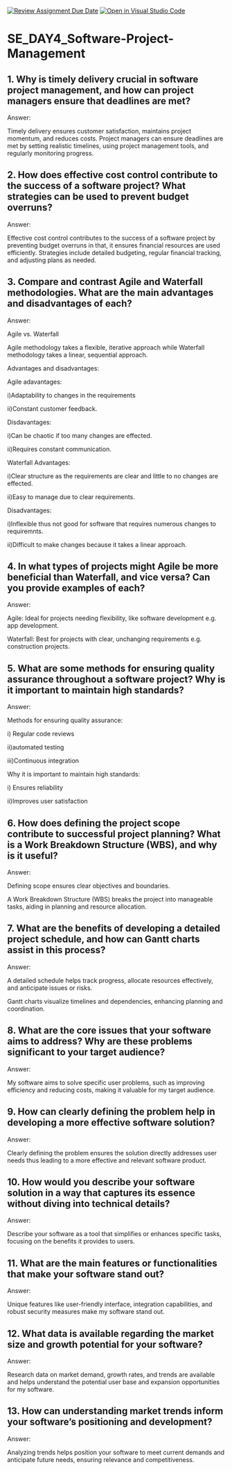 [![Review Assignment Due Date](https://classroom.github.com/assets/deadline-readme-button-22041afd0340ce965d47ae6ef1cefeee28c7c493a6346c4f15d667ab976d596c.svg)](https://classroom.github.com/a/9pw6JKcu)
[![Open in Visual Studio Code](https://classroom.github.com/assets/open-in-vscode-2e0aaae1b6195c2367325f4f02e2d04e9abb55f0b24a779b69b11b9e10269abc.svg)](https://classroom.github.com/online_ide?assignment_repo_id=17234987&assignment_repo_type=AssignmentRepo)
# SE_DAY4_Software-Project-Management
## 1. Why is timely delivery crucial in software project management, and how can project managers ensure that deadlines are met?
Answer:

Timely delivery ensures customer satisfaction, maintains project momentum, and reduces costs. Project managers can ensure deadlines are met by setting realistic timelines, using project management tools, and regularly monitoring progress.


## 2. How does effective cost control contribute to the success of a software project? What strategies can be used to prevent budget overruns?
Answer:

Effective cost control contributes to the success of a software project by preventing budget overruns in that, it ensures financial resources are used efficiently. Strategies include detailed budgeting, regular financial tracking, and adjusting plans as needed.


## 3. Compare and contrast Agile and Waterfall methodologies. What are the main advantages and disadvantages of each?
Answer:

 Agile vs. Waterfall
 
Agile methodology takes a flexible, iterative approach while Waterfall methodology takes a linear, sequential approach. 

Advantages and disadvantages:

Agile adavantages:

 i)Adaptability to changes in the requirements
 
 ii)Constant customer feedback.

 Disdavantages:
 
 i)Can be chaotic if too many changes are effected.

 ii)Requires constant communication.

 Waterfall Advantages:

 i)Clear structure as the requirements are clear and little to no changes are effected.

 ii)Easy to manage due to clear requirements.

 Disadvantages:

 i)Inflexible thus not good for software that requires numerous changes to requiremnts.

 ii)Difficult to make changes because it takes a linear approach.


## 4. In what types of projects might Agile be more beneficial than Waterfall, and vice versa? Can you provide examples of each?
Answer:

Agile: Ideal for projects needing flexibility, like software development e.g. app development.

Waterfall: Best for projects with clear, unchanging requirements e.g. construction projects.


## 5. What are some methods for ensuring quality assurance throughout a software project? Why is it important to maintain high standards?
Answer:

Methods for ensuring quality assurance:

 i) Regular code reviews
 
 ii)automated testing
 
 iii)Continuous integration

 Why it is important to maintain high standards:

 i) Ensures reliability

 ii)Improves user satisfaction
 

## 6. How does defining the project scope contribute to successful project planning? What is a Work Breakdown Structure (WBS), and why is it useful?
Answer:

Defining scope ensures clear objectives and boundaries. 

A Work Breakdown Structure (WBS) breaks the project into manageable tasks, aiding in planning and resource allocation.


## 7. What are the benefits of developing a detailed project schedule, and how can Gantt charts assist in this process?
Answer:

A detailed schedule helps track progress, allocate resources effectively, and anticipate issues or risks. 

Gantt charts visualize timelines and dependencies, enhancing planning and coordination.


## 8. What are the core issues that your software aims to address? Why are these problems significant to your target audience?
Answer:

My software aims to solve specific user problems, such as improving efficiency and reducing costs, making it valuable for my target audience.


## 9. How can clearly defining the problem help in developing a more effective software solution?
Answer:

Clearly defining the problem ensures the solution directly addresses user needs thus leading to a more effective and relevant software product.


## 10. How would you describe your software solution in a way that captures its essence without diving into technical details?
Answer:

Describe your software as a tool that simplifies or enhances specific tasks, focusing on the benefits it provides to users.


## 11. What are the main features or functionalities that make your software stand out?
Answer:

Unique features like user-friendly interface, integration capabilities, and robust security measures make my software stand out.


## 12. What data is available regarding the market size and growth potential for your software?
Answer:

Research data on market demand, growth rates, and trends are available and  helps understand the potential user base and expansion opportunities for my software.

## 13. How can understanding market trends inform your software’s positioning and development?
Answer:

Analyzing trends helps position your software to meet current demands and anticipate future needs, ensuring relevance and competitiveness.




